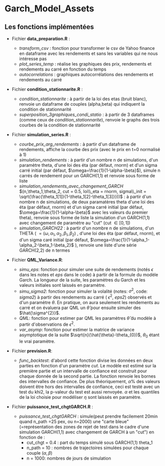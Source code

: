 # Garch_Model_Assets
## Les fonctions implémentées
- Fichier **data_preparation.R** :
  - *transform_csv* : fonction pour transformer le csv de Yahoo finance en dataframe avec les rendements et sans les variables qui ne nous intéresse pas
  - *plot_series_temp* : réalise les graphiques des prix, rendements et rendements au carré en fonction du temps
  - *autocorrelations* : graphiques autocorrélations des rendements et rendements au carré

- Fichier **condition_stationnarite.R** :
  - *condition_stationnarite* : à partir de la loi des etas (bruit blanc), renvoie un dataframe de couples (alpha,beta) qui indiquent la condition de stationnarité
  - *superposition_3graphiques_condi_statio* : à partir de 3 dataframes (comme ceux de *condition_stationnarite*), renvoie le graphs des trois courbes de la condition de stationnarité

- Fichier **simulation_series.R** :
  - *courbe_prix_arg_rendements* : à partir d'un dataframe de rendements, affiche la courbe des prix (avec le prix en t=0 normalisé à 1)
  - *simulation_rendements* : à partir d'un nombre n de simulations, d'un paramètre theta, d'une loi des éta (par défaut, rnorm) et d'un sigma carré initial (par défaut,  $\omega=\frac{1}{1-\alpha-\beta}$), simule n carrés de rendement pour un GARCH(1,1) et renvoie sous forme de liste
  - *simulation_rendements_avec_changement_GARCH* $(n,\theta_1,\theta_2, cut = 0.5, loi\\_eta = rnorm, sigma\\_init = \sqrt{\frac{\theta_1[1]}{1-\theta_1[2]-\theta_1[3]}}))$ : à partir d'un nombre n de simulations, de deux paramatères theta d'une loi des éta (par défaut, rnorm) et d'un sigma carré initial (par défaut, $\omega=\frac{1}{1-\alpha-\beta}$ avec les valeurs du premier theta), renvoie sous forme de liste la simulation d'un GARCH(1,1) avec changement de paramètre au "cut" (cut $\in [0,1]$)
  - *simulation_GARCH22* : à partir d'un nombre n de simulations, d'un THETA ( $=(\omega,\alpha_1,\alpha_2,\beta_1,\beta_2)$ , d'une loi des éta (par défaut, rnorm), et d'un sigma caré initial (par défaut, $\omega=\frac{1}{1-\alpha_1-\alpha_2-\beta_1-\beta_2}$ ), renvoie une liste d'une série GARCH(2,2) de n termes

- Fichier **QML_Variance.R**:
  - *simu_eps*: fonction pour simuler une suite de rendements (notés $\epsilon$ dans les notes et *eps* dans le code) à partir de la formule du modèle Garch. La longueur de la suite, les paramètres du Garch et les valeurs initiales sont laissés en paramètre.
  - *simu_sigma2*: fonction pour simuler la volalité (notes: $\sigma^{2}$, code: *sigma2*) à partir des rendements au carré ( $\epsilon^{2}$, *eps2*) observés et d'un paramètre $\theta$. En pratique, on aura seulement les rendements au carré et on évaluera par QML un $\hat{\theta}$ pour ensuite simuler des $\hat{\sigma^{2}}$.
  - *QML*: fonction pour estimer par QML les paramètres $\hat{\theta}$ du modèle à partir d'observations de $\epsilon^{2}$.
  - *var_asymp*: fonction pour estimer la matrice de variance asymptotique de la suite $\sqrt{n}(\hat{\theta}-\theta_{0})$, $\theta_{0}$ étant le vrai paramètre.

- Fichier **prevision.R**:
  - *func_backtest*: d'abord cette fonction divise les données en deux parties en fonction d'un paramètre *cut*. Le modèle est estimé sur la première partie et un intervalle de confiance est construit pour chaque donnée de la second partie. La fonction renvoie les bornes des intervalles de confiance. De plus théoriquement, $\alpha$% des valeurs doivent être hors des intervalles de confiance, ceci est testé avec un test du khi2, la p-valeur du test est aussi renvoyée. $\alpha$ et les quantiles de la loi choisie pour modéliser $\eta$ sont laissés en paramètre.

- Fichier **puissance_test_chgtGARCH.R** :
  - *puissance_test_chgtGARCH* : simule(peut prendre facilement 20min quand n_path =25 pex, ou n=2000) une "carte bleue" (=représentation des zones de rejet de test dans le cadre d'une simulation GARCH(1,1) avec changement de GARCH à un "cut") en fonction de :
    - cut_chgt = 0.4 : part du temps simulé sous GARCH(1,1) theta_1
    - n_path = 10 : nombres de trajectoires simulées pour chaque couple $(\alpha,\beta)$
    - n = 1000: nombres de jours de simulation
